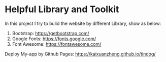 # Helpful Library and Toolkit
In this project I try tp bulid the website by different Library, show as below:
1) Bootstrap: https://getbootstrap.com/
2) Google Fonts: https://fonts.google.com/
3) Font Awesome: https://fontawesome.com/

Deploy My-app by Github Pages: https://kaixuanzheng.github.io/tindog/
